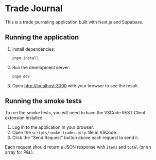 # Trade Journal

This is a trade journaling application built with Next.js and Supabase.

## Running the application

1.  Install dependencies:

    ```bash
    pnpm install
    ```

2.  Run the development server:

    ```bash
    pnpm dev
    ```

3.  Open [http://localhost:3000](http://localhost:3000) with your browser to see the result.

## Running the smoke tests

To run the smoke tests, you will need to have the VSCode REST Client extension installed.

1.  Log in to the application in your browser.
2.  Open the `scripts/smoke-trades.http` file in VSCode.
3.  Click the "Send Request" button above each request to send it.

Each request should return a JSON response with `items` and `total` (or an array for P&L).